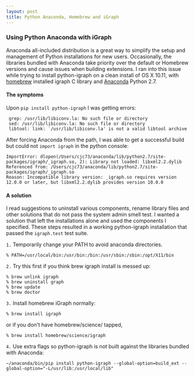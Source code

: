 ```yaml
---
layout: post
title: Python Anaconda, Homebrew and iGraph
---
```


### Using Python Anaconda with iGraph
Anaconda all-included distribution is a great way to simplify the setup and management of Python installations for new users. Occasionally, the libraries bundled with Anaconda take priority over the default or Homebrew versions and cause issues when building extensions. I ran into this issue while trying to install python-igraph on a clean install of OS X 10.11, with [homebrew](brew.sh) installed igraph C library and [Anaconda](https://anaconda.org/) Python 2.7.

#### The symptoms

Upon `pip install python-igraph` I was getting errors:

     grep: /usr/lib/libiconv.la: No such file or directory
     sed: /usr/lib/libiconv.la: No such file or directory
     libtool: link: `/usr/lib/libiconv.la' is not a valid libtool archive

After forcing Anaconda from the path, I was able to get a successful build but could not `import igraph` in the python console:

```
ImportError: dlopen(/Users/cjc73/anaconda/lib/python2.7/site-packages/igraph/_igraph.so, 2): Library not loaded: libxml2.2.dylib
Referenced from: /Users/cjc73/anaconda/lib/python2.7/site-packages/igraph/_igraph.so
Reason: Incompatible library version: _igraph.so requires version 12.0.0 or later, but libxml2.2.dylib provides version 10.0.0 
```

#### A solution

I read suggestions to uninstall various components, rename library files and other solutions that do not pass the system admin smell test. I wanted a solution that left the installations alone and used the components I specified. These steps resulted in a working python-igraph installation that passed the `igraph.test` test suite. 


`1.` Temporarily change your PATH to avoid anaconda directories.

    % PATH=/usr/local/bin:/usr/bin:/bin:/usr/sbin:/sbin:/opt/X11/bin

`2.` Try this first if you think brew igraph install is messed up:

    % brew unlink igraph
    % brew uninstall graph
    % brew update
    % brew doctor

`3.` Install homebrew iGraph normally: 

    % brew install igraph
    
   or if you don't have homebrew/science/ tapped,
   
    % brew install homebrew/science/igraph

`4.` Use extra flags so python-igraph is not built against the libraries bundled with Anaconda:

    ~/anaconda/bin/pip install python-igraph --global-option=build_ext --global-option="-L/usr/lib:/usr/local/lib"
   
